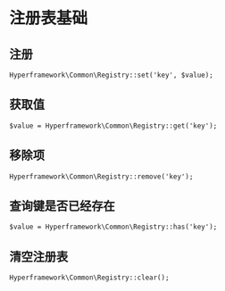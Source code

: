 # 注册表基础
## 注册
```.php
Hyperframework\Common\Registry::set('key', $value);
```
## 获取值
```.php
$value = Hyperframework\Common\Registry::get('key');
```
## 移除项
```.php
Hyperframework\Common\Registry::remove('key');
```
## 查询键是否已经存在
```.php
$value = Hyperframework\Common\Registry::has('key');
```
## 清空注册表
```.php
Hyperframework\Common\Registry::clear();
```
